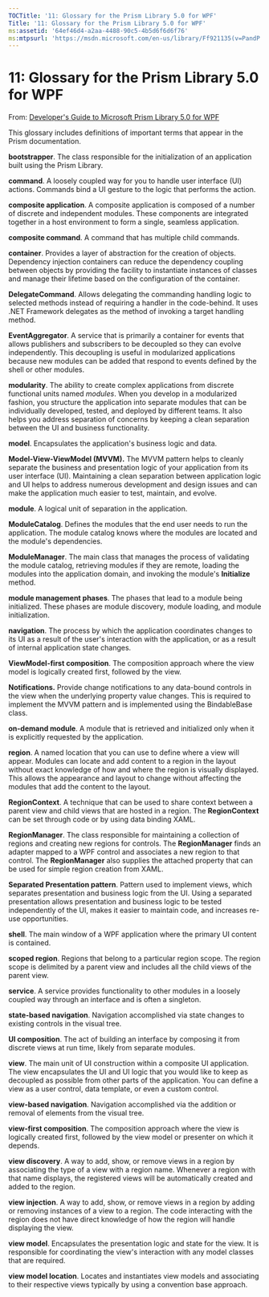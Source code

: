 ```yaml
---
TOCTitle: '11: Glossary for the Prism Library 5.0 for WPF'
Title: '11: Glossary for the Prism Library 5.0 for WPF'
ms:assetid: '64ef46d4-a2aa-4488-90c5-4b5d6f6d6f76'
ms:mtpsurl: 'https://msdn.microsoft.com/en-us/library/Ff921135(v=PandP.40)'
---
```


# 11: Glossary for the Prism Library 5.0 for WPF

From: [Developer's Guide to Microsoft Prism Library 5.0 for WPF](/patterns-practices/index)

This glossary includes definitions of important terms that appear in the Prism documentation.

**bootstrapper**. The class responsible for the initialization of an application built using the Prism Library.

**command**. A loosely coupled way for you to handle user interface (UI) actions. Commands bind a UI gesture to the logic that performs the action.

**composite application**. A composite application is composed of a number of discrete and independent modules. These components are integrated together in a host environment to form a single, seamless application.

**composite command**. A command that has multiple child commands.

**container**. Provides a layer of abstraction for the creation of objects. Dependency injection containers can reduce the dependency coupling between objects by providing the facility to instantiate instances of classes and manage their lifetime based on the configuration of the container.

**DelegateCommand**. Allows delegating the commanding handling logic to selected methods instead of requiring a handler in the code-behind. It uses .NET Framework delegates as the method of invoking a target handling method.

**EventAggregator**. A service that is primarily a container for events that allows publishers and subscribers to be decoupled so they can evolve independently. This decoupling is useful in modularized applications because new modules can be added that respond to events defined by the shell or other modules.

**modularity**. The ability to create complex applications from discrete functional units named *modules*. When you develop in a modularized fashion, you structure the application into separate modules that can be individually developed, tested, and deployed by different teams. It also helps you address separation of concerns by keeping a clean separation between the UI and business functionality.

**model**. Encapsulates the application's business logic and data.

**Model-View-ViewModel (MVVM).** The MVVM pattern helps to cleanly separate the business and presentation logic of your application from its user interface (UI). Maintaining a clean separation between application logic and UI helps to address numerous development and design issues and can make the application much easier to test, maintain, and evolve.

**module**. A logical unit of separation in the application.

**ModuleCatalog**. Defines the modules that the end user needs to run the application. The module catalog knows where the modules are located and the module's dependencies.

**ModuleManager**. The main class that manages the process of validating the module catalog, retrieving modules if they are remote, loading the modules into the application domain, and invoking the module's **Initialize** method.

**module management phases**. The phases that lead to a module being initialized. These phases are module discovery, module loading, and module initialization.

**navigation**. The process by which the application coordinates changes to its UI as a result of the user's interaction with the application, or as a result of internal application state changes.

**ViewModel-first composition**. The composition approach where the view model is logically created first, followed by the view.

**Notifications.** Provide change notifications to any data-bound controls in the view when the underlying property value changes. This is required to implement the MVVM pattern and is implemented using the BindableBase class.

**on-demand module**. A module that is retrieved and initialized only when it is explicitly requested by the application.

**region**. A named location that you can use to define where a view will appear. Modules can locate and add content to a region in the layout without exact knowledge of how and where the region is visually displayed. This allows the appearance and layout to change without affecting the modules that add the content to the layout.

**RegionContext**. A technique that can be used to share context between a parent view and child views that are hosted in a region. The **RegionContext** can be set through code or by using data binding XAML.

**RegionManager**. The class responsible for maintaining a collection of regions and creating new regions for controls. The **RegionManager** finds an adapter mapped to a WPF control and associates a new region to that control. The **RegionManager** also supplies the attached property that can be used for simple region creation from XAML.

**Separated Presentation pattern**. Pattern used to implement views, which separates presentation and business logic from the UI. Using a separated presentation allows presentation and business logic to be tested independently of the UI, makes it easier to maintain code, and increases re-use opportunities.

**shell**. The main window of a WPF application where the primary UI content is contained.

**scoped region**. Regions that belong to a particular region scope. The region scope is delimited by a parent view and includes all the child views of the parent view.

**service**. A service provides functionality to other modules in a loosely coupled way through an interface and is often a singleton.

**state-based navigation**. Navigation accomplished via state changes to existing controls in the visual tree.

**UI composition**. The act of building an interface by composing it from discrete views at run time, likely from separate modules.

**view**. The main unit of UI construction within a composite UI application. The view encapsulates the UI and UI logic that you would like to keep as decoupled as possible from other parts of the application. You can define a view as a user control, data template, or even a custom control.

**view-based navigation**. Navigation accomplished via the addition or removal of elements from the visual tree.

**view-first composition**. The composition approach where the view is logically created first, followed by the view model or presenter on which it depends.

**view discovery**. A way to add, show, or remove views in a region by associating the type of a view with a region name. Whenever a region with that name displays, the registered views will be automatically created and added to the region.

**view injection**. A way to add, show, or remove views in a region by adding or removing instances of a view to a region. The code interacting with the region does not have direct knowledge of how the region will handle displaying the view.

**view model**. Encapsulates the presentation logic and state for the view. It is responsible for coordinating the view's interaction with any model classes that are required.

**view model location**. Locates and instantiates view models and associating to their respective views typically by using a convention base approach.

